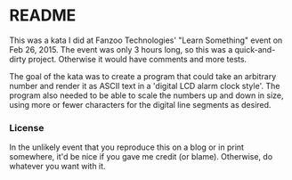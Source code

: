 # README #

This was a kata I did at Fanzoo Technologies' "Learn Something" event on Feb 26, 2015. The event was only 3 hours long, so this was a quick-and-dirty project. Otherwise it would have comments and more tests.

The goal of the kata was to create a program that could take an arbitrary number and render it as ASCII text in a 'digital LCD alarm clock style'. The program also needed to be able to scale the numbers up and down in size, using more or fewer characters for the digital line segments as desired.

### License ###
In the unlikely event that you reproduce this on a blog or in
print somewhere, it'd be nice if you gave me credit (or blame).
Otherwise, do whatever you want with it.